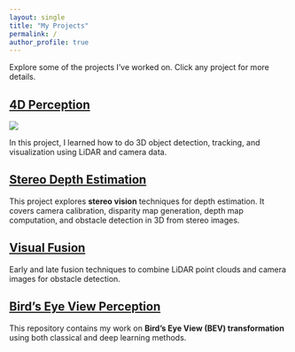 ```yaml
---
layout: single
title: "My Projects"
permalink: /
author_profile: true
---
```


Explore some of the projects I’ve worked on. Click any project for more details.

## [4D Perception](https://github.com/Rouizi/4d-perception)

![](assets/images/merged_mot_to_view.gif)

In this project, I learned how to do 3D object detection, tracking, and visualization using LiDAR and camera data.

## [Stereo Depth Estimation](https://github.com/Rouizi/stereo-depth-estimation)

This project explores **stereo vision** techniques for depth estimation.
It covers camera calibration, disparity map generation, depth map computation, and obstacle detection in 3D from stereo images.

## [Visual Fusion](https://github.com/Rouizi/visual-fusion)

Early and late fusion techniques to combine LiDAR point clouds and camera images for obstacle detection.

## [Bird’s Eye View Perception](https://github.com/Rouizi/bird-eye-view)

This repository contains my work on **Bird’s Eye View (BEV) transformation** using both classical and deep learning methods. 
